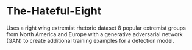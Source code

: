 # The-Hateful-Eight
Uses a right wing extremist rhetoric dataset 8 popular extremist groups from North America and Europe with a generative adversarial network (GAN) to create additional training examples for a detection model.
